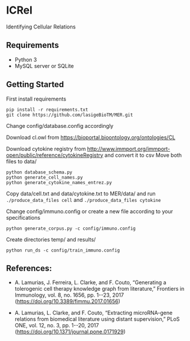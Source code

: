# ICRel
Identifying Cellular Relations

## Requirements
* Python 3
* MySQL server or SQLite


## Getting Started

First install requirements
```
pip install -r requirements.txt
git clone https://github.com/lasigeBioTM/MER.git
```
Change config/database.config accordingly

Download cl.owl from https://bioportal.bioontology.org/ontologies/CL

Download cytokine registry from http://www.immport.org/immport-open/public/reference/cytokineRegistry and convert it to csv
Move both files to data/

```
python database_schema.py
python generate_cell_names.py
python generate_cytokine_names_entrez.py
```

Copy data/cell.txt and data/cytokine.txt to MER/data/ and run ```./produce_data_files cell``` and ```./produce_data_files cytokine```

Change config/immuno.config or create a new file according to your specifications

```
python generate_corpus.py -c config/immuno.config
```

Create directories temp/ and results/

```
python run_ds -c config/train_immuno.config
```

## References: 

- A. Lamurias, J. Ferreira, L. Clarke, and F. Couto, “Generating a tolerogenic cell therapy knowledge graph from literature,” Frontiers in Immunology, vol. 8, no. 1656, pp. 1--23, 2017 (https://doi.org/10.3389/fimmu.2017.01656)

- A. Lamurias, L. Clarke, and F. Couto, “Extracting microRNA-gene relations from biomedical literature using distant supervision,” PLoS ONE, vol. 12, no. 3, pp. 1--20, 2017 (https://doi.org/10.1371/journal.pone.0171929)
